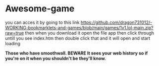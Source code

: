 # Awesome-game
you can acces it by going to this link https://github.com/dragon731012/-WORKING-bookmarklets-and-games/blob/main/games/1v1.lol-main.zip?raw=true then when you download it open the file app then click through untill you see index.htm then double click that and it will open and start loading


<b>
Those who have smoothwall. BEWARE It sees your web history so if you're on it when you shouldn't be they'll know.

